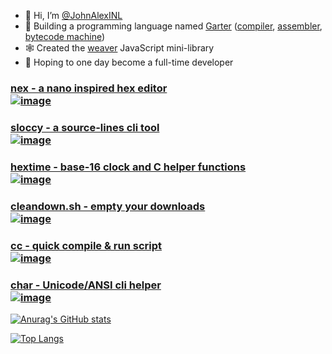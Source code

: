 - 👋 Hi, I’m [@JohnAlexINL](https://github.com/johnalexinl)
- 🌱 Building a programming language named [Garter](https://github.com/topics/garter)
([compiler](https://github.com/johnalexco/garter),
[assembler](https://github.com/johnalexco/gasm),
[bytecode machine](https://github.com/johnalexco/gyb))
- 🕸️ Created the [weaver](https://modula.dev/weaver) JavaScript mini-library 
- 💞️ Hoping to one day become a full-time developer

### [nex - a nano inspired hex editor<br>![image](https://github.com/user-attachments/assets/cc9ad839-be45-42a9-b784-3dfea71faaa2)](https://github.com/JohnAlexCO/nex)

### [sloccy - a source-lines cli tool<br>![image](https://github.com/user-attachments/assets/8b3c5b06-5d74-4b6c-bab8-3dc4e4993e84)](https://github.com/JohnAlexCO/sloccy)

### [hextime - base-16 clock and C helper functions<br>![image](https://github.com/user-attachments/assets/9ea97d7d-c76a-43ab-ba71-f12561ba8c79)](https://github.com/JohnAlexCO/hextime)

### [cleandown.sh - empty your downloads<br>![image](https://github.com/user-attachments/assets/917efa6e-9a1c-428b-bfd3-a389e5191eec)](./cleandown.sh)

### [cc - quick compile & run script<br>![image](https://github.com/user-attachments/assets/41b72e81-3cf5-471d-ab4b-26a459a1094d)](./cc)

### [char - Unicode/ANSI cli helper<br>![image](https://github.com/user-attachments/assets/b56f8dfb-3e1a-493b-a619-5056e5b17d6d)](./char.c)


[![Anurag's GitHub stats](https://github-readme-stats.vercel.app/api?username=johnalexinl&rank_icon=percentile&theme=holi)](https://github.com/anuraghazra/github-readme-stats)

[![Top Langs](https://github-readme-stats.vercel.app/api/top-langs/?username=johnalexinl&layout=compact&theme=holi)](https://github.com/anuraghazra/github-readme-stats)
